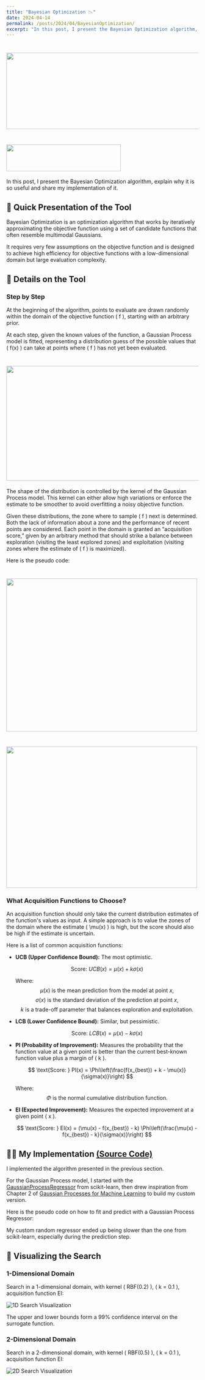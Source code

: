 ```yaml
---
title: "Bayesian Optimization 📉"
date: 2024-04-14
permalink: /posts/2024/04/BayesianOptimization/
excerpt: "In this post, I present the Bayesian Optimization algorithm, explain why it is so useful and share my implementation of it."
---
```

# <img src="/images/BayesianOpt/BayesianOpt1.jpeg" width="900" height="200">

# <img src="/images/DIR.png" width="300" height="70" style="font-size: 15px;">

In this post, I present the Bayesian Optimization algorithm, explain why it is so useful and share my implementation of it.



## 📰 Quick Presentation of the Tool

Bayesian Optimization is an optimization algorithm that works by iteratively approximating the objective function using a set of candidate functions that often resemble multimodal Gaussians. 

It requires very few assumptions on the objective function and is designed to achieve high efficiency for objective functions with a low-dimensional domain but large evaluation complexity.



## 🔬 Details on the Tool

### Step by Step

At the beginning of the algorithm, points to evaluate are drawn randomly within the domain of the objective function \( f \), starting with an arbitrary prior.

At each step, given the known values of the function, a Gaussian Process model is fitted, representing a distribution guess of the possible values that \( f(x) \) can take at points where \( f \) has not yet been evaluated.

# <img src="/images/BayesianOpt/BayesianOpt2.png" width="700" height="300">

The shape of the distribution is controlled by the kernel of the Gaussian Process model. This kernel can either allow high variations or enforce the estimate to be smoother to avoid overfitting a noisy objective function.

Given these distributions, the zone where to sample \( f \) next is determined. Both the lack of information about a zone and the performance of recent points are considered. Each point in the domain is granted an “acquisition score,” given by an arbitrary method that should strike a balance between exploration (visiting the least explored zones) and exploitation (visiting zones where the estimate of \( f \) is maximized).

Here is the pseudo code:

# <img src="/images/BayesianOpt/BayesianOpt4.png" width="500" height="400">

# <img src="/images/BayesianOpt/BayesianOpt3.png" width="500" height="370">

### What Acquisition Functions to Choose?

An acquisition function should only take the current distribution estimates of the function's values as input. A simple approach is to value the zones of the domain where the estimate \( \mu(x) \) is high, but the score should also be high if the estimate is uncertain.

Here is a list of common acquisition functions:

- **UCB (Upper Confidence Bound):** The most optimistic.
  
  $$
  \text{Score: } UCB(x) = \mu(x) + k \sigma(x)
  $$

  Where:
  $$
  \mu(x) \text{ is the mean prediction from the model at point } x,
  $$
  $$
  \sigma(x) \text{ is the standard deviation of the prediction at point } x,
  $$
  $$
  k \text{ is a trade-off parameter that balances exploration and exploitation.}
  $$

- **LCB (Lower Confidence Bound):** Similar, but pessimistic.
  
  $$
  \text{Score: } LCB(x) = \mu(x) - k \sigma(x)
  $$

- **PI (Probability of Improvement):** Measures the probability that the function value at a given point is better than the current best-known function value plus a margin of \( k \).

  $$
  \text{Score: } PI(x) = \Phi\left(\frac{f(x_{best}) + k - \mu(x)}{\sigma(x)}\right)
  $$

  Where:
  $$
  \Phi \text{ is the normal cumulative distribution function.}
  $$

- **EI (Expected Improvement):** Measures the expected improvement at a given point \( x \).

  $$
  \text{Score: } EI(x) = (\mu(x) - f(x_{best}) - k) \Phi\left(\frac{\mu(x) - f(x_{best}) - k}{\sigma(x)}\right)
  $$



## 👨‍💻 My Implementation [(Source Code)](https://github.com/Hadrien-Cr/Discover-Implement-Repeat/tree/main/Optimization/BAYESIAN_OPT)

I implemented the algorithm presented in the previous section.

For the Gaussian Process model, I started with the [GaussianProcessRegressor](https://scikit-learn.org/stable/modules/generated/sklearn.gaussian_process.GaussianProcessRegressor.html) from scikit-learn, then drew inspiration from Chapter 2 of [Gaussian Processes for Machine Learning](https://gaussianprocess.org/gpml/chapters/RW.pdf) to build my custom version.

Here is the pseudo code on how to fit and predict with a Gaussian Process Regressor:

My custom random regressor ended up being slower than the one from scikit-learn, especially during the prediction step.



## 👀 Visualizing the Search

### 1-Dimensional Domain

Search in a 1-dimensional domain, with kernel \( RBF(0.2) \), \( k = 0.1 \), acquisition function EI:

![1D Search Visualization](/images/BayesianOpt/BayesianOpt3.gif)

The upper and lower bounds form a 99% confidence interval on the surrogate function.

### 2-Dimensional Domain

Search in a 2-dimensional domain, with kernel \( RBF(0.5) \), \( k = 0.1 \), acquisition function EI:

![2D Search Visualization](/images/BayesianOpt/BayesianOpt4.gif)
